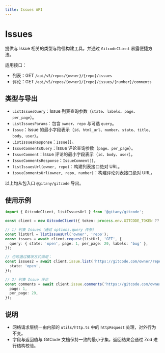 ```yaml
---
title: Issues API
---
```


# Issues

提供与 Issue 相关的类型与路径构建工具，并通过 `GitcodeClient` 暴露便捷方法。

适用接口：

- 列表：GET `/api/v5/repos/{owner}/{repo}/issues`
- 评论：GET `/api/v5/repos/{owner}/{repo}/issues/{number}/comments`

## 类型与导出

- `ListIssuesQuery`：Issue 列表查询参数（`state`、`labels`、`page`、`per_page`）。
- `ListIssuesParams`：包含 `owner`、`repo` 与可选 `query`。
- `Issue`：Issue 的最小字段表示（`id`、`html_url`、`number`、`state`、`title`、`body`、`user`）。
- `ListIssuesResponse`：`Issue[]`。
- `IssueCommentsQuery`：Issue 评论查询参数（`page`、`per_page`）。
- `IssueComment`：Issue 评论的最小字段表示（`id`、`body`、`user`）。
- `IssueCommentsResponse`：`IssueComment[]`。
- `listIssuesUrl(owner, repo)`：构建列表接口绝对 URL。
- `issueCommentsUrl(owner, repo, number)`：构建评论列表接口绝对 URL。

以上均从包入口 `@gitany/gitcode` 导出。

## 使用示例

```ts
import { GitcodeClient, listIssuesUrl } from '@gitany/gitcode';

const client = new GitcodeClient({ token: process.env.GITCODE_TOKEN ?? null });

// 1) 列表 Issues（通过 options.query 传参）
const listUrl = listIssuesUrl('owner', 'repo');
const issues = await client.request(listUrl, 'GET', {
  query: { state: 'open', page: 1, per_page: 20, labels: 'bug' },
});

// 也可通过模块方式调用：
const issues2 = await client.issue.list('https://gitcode.com/owner/repo.git', {
  state: 'open',
});

// 2) 列表 Issue 评论
const comments = await client.issue.comments('https://gitcode.com/owner/repo.git', 42, {
  page: 1,
  per_page: 20,
});
```

## 说明

- 网络请求层统一由内部的 `utils/http.ts` 中的 `httpRequest` 处理，对外行为不变。
- 字段与返回值与 GitCode 文档保持一致的最小子集，返回结果会通过 Zod 进行结构校验。
